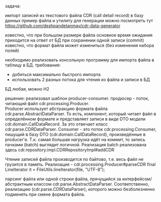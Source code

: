 задача:

импорт записей из текстового файла CDR (call detail record) в базу данных
пример файла и утилиту для генерации можно посмотреть тут https://github.com/deshpandetanmay/cdr-data-generator

известно, что при большом размере файла основное время ожидания приходится на ответ от БД при сохранении одной записи (commit)
известно, что формат файла может измениться (без изменения набора полей)

 
необходимо реализовать консольную программу для импорта файла в таблицу в БД.
требования:
- добиться максимально быстрого импорта
- использовать 2 разных потока для чтения из файла и записи в БД

БД любая, можно H2

решение:
реализовал шаблон producer-consumer. 
продюсер - поток, читающий файл cdr.processing.Producer.  
Producer использует абстракцию формата файла cdr.parse.AbstractDataParser. 
То есть, компонент, который читает файл в определённом формате и представляет записи в виде  DTO модели cdr.domain.CallDataRecord. За это отвечает класс cdr.parse.CDRDataParser.
Consumer - это поток cdr.processing.Consumer, пишущий в базу DTO (cdr.domain.CallDataRecord), произведённые в producer'е. 
Т.к. самая большая нагрузка идёт на коммит, то запись пачками (batch) выглядит логичной. Реализация batch реализована здесь cdr.repository.impl.CDRRepositoryImpl#addCDR

Чтение записей файла производится по байтово, т.е. весь файл не грузится в память. Реализация - cdr.processing.Producer#parseCDR
final LineIterator it = FileUtils.lineIterator(file, "UTF-8");

парсинг файла или одной строки файла, прячущийся за интерфейсом/абстрактным классом cdr.parse.AbstractDataParser. Соответственно, реализацию (cdr.parse.CDRDataParser), которого можно безболезненно подменять при смене формата файла.
